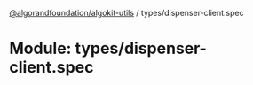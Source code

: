[@algorandfoundation/algokit-utils](../README.md) / types/dispenser-client.spec

# Module: types/dispenser-client.spec
